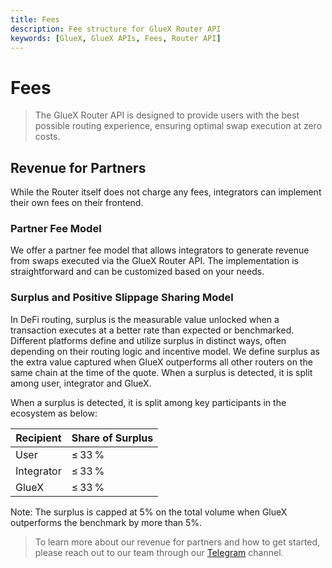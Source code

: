 ```yaml
---
title: Fees
description: Fee structure for GlueX Router API
keywords: [GlueX, GlueX APIs, Fees, Router API]
---
```


<head>
    <!-- Meta -->
    <meta charset="UTF-8"/>
    <meta name="viewport" content="width=device-width, initial-scale=1.0"/>
    <meta name="description" content="Fee structure for GlueX Router API" />
    <meta name="keywords" content="GlueX, GlueX APIs, Fees, Router API" />
    <meta name="author" content="GlueX Protocol" />
    <!-- Open Graph -->
    <meta property="og:title" content="Router API - Fees | GlueX Protocol" />
    <meta property="og:description" content="Fee structure for GlueX Router API" />
    <meta property="og:image" content="https://docs.gluex.xyz/banner.jpg" />
    <meta property="og:url" content="https://docs.gluex.xyz/gluex-apis/router-api/fees/Fees" />
    <meta property="og:type" content="website" />
    <!-- Twitter -->
    <meta name="twitter:title" content="Router API - Fees | GlueX Protocol" />
    <meta name="twitter:url" content="https://docs.gluex.xyz/gluex-apis/router-api/fees/Fees" />
    <meta name="twitter:description" content="Fee structure for GlueX Router API" />
    <meta name="twitter:image" content="https://docs.gluex.xyz/banner.jpg" />
    <meta name="twitter:card" content="https://docs.gluex.xyz/banner.jpg" />
</head>

# Fees

> The GlueX Router API is designed to provide users with the best possible routing experience, ensuring optimal swap execution at zero costs.

## Revenue for Partners

While the Router itself does not charge any fees, integrators can implement their own fees on their frontend.

### Partner Fee Model

We offer a partner fee model that allows integrators to generate revenue from swaps executed via the GlueX Router API. The implementation is straightforward and can be customized based on your needs.

### Surplus and Positive Slippage Sharing Model

In DeFi routing, surplus is the measurable value unlocked when a transaction executes at a better rate than expected or benchmarked. Different platforms define and utilize surplus in distinct ways, often depending on their routing logic and incentive model. We define surplus as the extra value captured when GlueX outperforms all other routers on the same chain at the time of the quote. When a surplus is detected, it is split among user, integrator and GlueX.

When a surplus is detected, it is split among key participants in the ecosystem as below:

| Recipient  | Share of Surplus |
|-------------|------------------|
| User        | ≤ 33 %           |
| Integrator  | ≤ 33 %           |
| GlueX       | ≤ 33 %           |

Note: The surplus is capped at 5% on the total volume when GlueX outperforms the benchmark by more than 5%.

> To learn more about our revenue for partners and how to get started, please reach out to our team through our [Telegram](https://t.me/+_VmO_gIrNjxiZWE0) channel.

